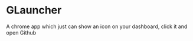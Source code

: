GLauncher
=========

A chrome app which just can show an icon on your dashboard, click it and open Github
